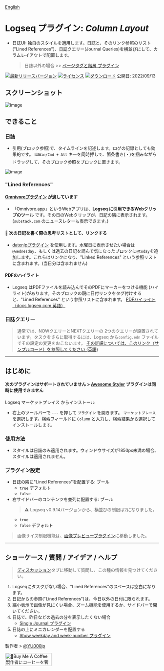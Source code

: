 [English](https://github.com/YU000jp/Logseq-column-Layout)

# Logseq プラグイン: *Column Layout*

- 日誌UI: 独自のスタイルを適用します。日誌と、そのリンク参照のリスト("Lined References")、日誌クエリー(Journal Queries)を横並びにして、カラムレイアウトで配置します。
  > 日誌以外の場合 >> [ページタグと階層 プラグイン](https://github.com/YU000jp/logseq-page-tags-and-hierarchy/)

[![最新リリースバージョン](https://img.shields.io/github/v/release/YU000jp/Logseq-column-Layout)](https://github.com/YU000jp/Logseq-column-Layout/releases)
[![ライセンス](https://img.shields.io/github/license/YU000jp/Logseq-column-Layout?color=blue)](https://github.com/YU000jp/Logseq-column-Layout/blob/main/LICENSE)
[![ダウンロード](https://img.shields.io/github/downloads/YU000jp/Logseq-column-Layout/total.svg)](https://github.com/YU000jp/Logseq-column-Layout/releases)
 公開日: 2022/09/13

## スクリーンショット

![image](https://user-images.githubusercontent.com/111847207/195663729-7c979e9e-9309-4f0b-9766-581778c5aaa7.png)

## できること

### 日誌

- 引用(ブロック参照)で、タイムラインを記述します。ログの記録としても効果的です。 ⌨️`Win/Cmd + Alt` キーを同時押しで、箇条書き(・)を掴みながらドラッグして、そのブロック参照をブロックに置きます。

![image](https://user-images.githubusercontent.com/111847207/195662824-35aecadd-c404-42a8-82eb-54ffc628c321.png)

### "Lined References"

#### [Omnivoreプラグイン](https://github.com/omnivore-app/logseq-omnivore) が適しています

- 「Omnivore.app」というWebアプリは、**Logseq に引用できるWebクリップのツール** です。その日のWebクリップが、日記の隣に表示されます。 (`substack.com` のニュースレターも表示できます。)

#### 📅 次の日記を書く際の思考リストとして、リンクする

- [datenlpプラグイン](https://github.com/hkgnp/logseq-datenlp-plugin) を使用します。水曜日に表示させたい場合は`@wednesday`、もしくは過去の日記を読んで気になったブロックに`@today`を追加します。これらはリンクになり、"Linked References" という参照リストに含まれます。(当日分は含まれません)

#### PDFのハイライト

- Logseq はPDFファイルを読み込んでそのPDFにマーカーをつける機能 (ハイライト)があります。そのブロックの親に日付リンクをタグ付けすると、"Lined References" という参照リストに含まれます。 [PDFハイライト（docs.logseq.com 英語）](https://docs.logseq.com/#/page/pdf%20highlights)

### 日誌クエリー

> 通常では、NOWクエリーとNEXTクエリーの 2つのクエリーが設置されています。タスクをさらに取得するには、Logseq から`config.edn` ファイルでその設定の変更をおこないます。 [その詳細については、このリンク（サンプルコード）を参照してください (英語)](https://github.com/YU000jp/logseq-default-queries-journals)

---

## はじめに

#### 次のプラグインはサポートされていません > [Awesome Styler](https://github.com/yoyurec/logseq-awesome-styler) プラグインは同時に使用できません

Logseq マーケットプレイス からインストール
  - 右上のツールバーで `---` を押して `プラグイン` を開きます。 `マーケットプレース` を選択します。検索フィールドに `Column` と入力し、検索結果から選択してインストールします。

### 使用方法

- スタイルは日誌のみ適用されます。ウィンドウサイズが1850px未満の場合、スタイルは適用されません。

### プラグイン設定

- 日誌の隣に"Lined References"を配置する: ブール
   - `true` デフォルト
   - `false`
- 右サイドバーのコンテンツを並列に配置する: ブール
   > ⚠️ Logseq v0.9.14バージョンから、横並びの制限は2になりました。
   - `true`
   - `false` デフォルト

> 画像サイズ制限機能は、[画像プレビュープラグイン](https://github.com/YU000jp/logseq-plugin-preview-image)に移動しました。

---

## ショーケース / 質問 / アイデア / ヘルプ

> [ディスカッション](https://github.com/YU000jp/Logseq-column-Layout/discussions)タブに移動して質問し、この種の情報を見つけてください。

1. Logseqにタスクがない場合、"Lined References"のスペースは空白になります。
1. 日記からの参照("Lined References")は、今日以外の日付に限られます。
1. 縮小表示で画像が見にくい場合、ズーム機能を使用するか、サイドバーで開いてください。
1. 日誌で、昨日などの過去の分を表示したくない場合
   - [Single Journal プラグイン](https://github.com/YU000jp/logseq-plugin-single-journal)
1. 日誌の上にミニカレンダーを配置する
   - [Show weekday and week-number プラグイン](https://github.com/YU000jp/logseq-plugin-show-weekday-and-week-number)

製作者 > [@YU000jp](https://github.com/YU000jp)

<a href="https://www.buymeacoffee.com/yu000japan" target="_blank"><img src="https://cdn.buymeacoffee.com/buttons/v2/default-violet.png" alt="🍌Buy Me A Coffee 製作者にコーヒーを奢ってください!" style="height: 42px;width: 152px" ></a>
